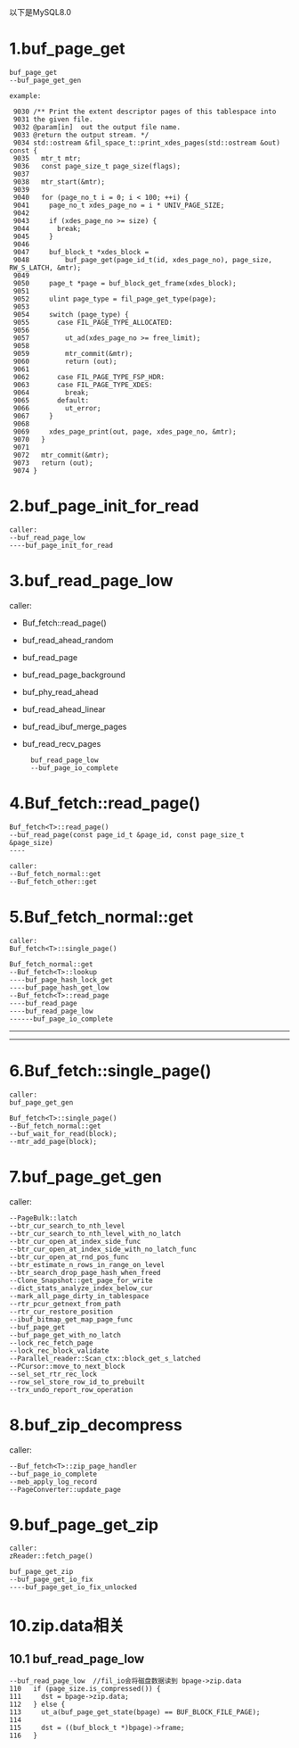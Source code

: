 以下是MySQL8.0

# 1.buf\_page_get

	buf_page_get
	--buf_page_get_gen
	
	example:
	
	 9030 /** Print the extent descriptor pages of this tablespace into
	 9031 the given file.              
	 9032 @param[in]  out the output file name.
	 9033 @return the output stream. */
	 9034 std::ostream &fil_space_t::print_xdes_pages(std::ostream &out) const {
	 9035   mtr_t mtr;        
	 9036   const page_size_t page_size(flags);
	 9037         
	 9038   mtr_start(&mtr);  
	 9039         
	 9040   for (page_no_t i = 0; i < 100; ++i) {
	 9041     page_no_t xdes_page_no = i * UNIV_PAGE_SIZE;
	 9042         
	 9043     if (xdes_page_no >= size) {                                   
	 9044       break;
	 9045     }   
	 9046         
	 9047     buf_block_t *xdes_block =                                     
	 9048         buf_page_get(page_id_t(id, xdes_page_no), page_size, RW_S_LATCH, &mtr);
	 9049         
	 9050     page_t *page = buf_block_get_frame(xdes_block);
	 9051         
	 9052     ulint page_type = fil_page_get_type(page);
	 9053         
	 9054     switch (page_type) {
	 9055       case FIL_PAGE_TYPE_ALLOCATED:
	 9056         
	 9057         ut_ad(xdes_page_no >= free_limit);
	 9058         
	 9059         mtr_commit(&mtr);
	 9060         return (out);
	 9061         
	 9062       case FIL_PAGE_TYPE_FSP_HDR:
	 9063       case FIL_PAGE_TYPE_XDES:
	 9064         break;
	 9065       default:
	 9066         ut_error;
	 9067     }   
	 9068         
	 9069     xdes_page_print(out, page, xdes_page_no, &mtr);
	 9070   }     
	 9071         
	 9072   mtr_commit(&mtr);
	 9073   return (out);
	 9074 }  
 
# 2.buf\_page\_init\_for_read


	caller:
	--buf_read_page_low
	----buf_page_init_for_read
	
# 3.buf_read_page_low

caller:

* Buf_fetch<T>::read_page()
* buf_read_ahead_random
* buf_read_page
* buf_read_page_background
* buf_phy_read_ahead
* buf_read_ahead_linear
* buf_read_ibuf_merge_pages
* buf_read_recv_pages
	
		
		buf_read_page_low
		--buf_page_io_complete
	
	
# 4.Buf_fetch<T>::read_page()

	Buf_fetch<T>::read_page()
	--buf_read_page(const page_id_t &page_id, const page_size_t &page_size)
	----
	
	caller:
	--Buf_fetch_normal::get
	--Buf_fetch_other::get


# 5.Buf_fetch_normal::get

	caller:
	Buf_fetch<T>::single_page()
	
	Buf_fetch_normal::get
	--Buf_fetch<T>::lookup
	----buf_page_hash_lock_get
	----buf_page_hash_get_low
	--Buf_fetch<T>::read_page
	----buf_read_page
	----buf_read_page_low
	------buf_page_io_complete


***
---
# 6.Buf_fetch<T>::single\_page()
	
	caller:
	buf_page_get_gen
	
	Buf_fetch<T>::single_page()
	--Buf_fetch_normal::get
	--buf_wait_for_read(block);
	--mtr_add_page(block);


# 7.buf_page_get_gen
caller:

	--PageBulk::latch
	--btr_cur_search_to_nth_level
	--btr_cur_search_to_nth_level_with_no_latch
	--btr_cur_open_at_index_side_func
	--btr_cur_open_at_index_side_with_no_latch_func
	--btr_cur_open_at_rnd_pos_func
	--btr_estimate_n_rows_in_range_on_level
	--btr_search_drop_page_hash_when_freed
	--Clone_Snapshot::get_page_for_write
	--dict_stats_analyze_index_below_cur
	--mark_all_page_dirty_in_tablespace
	--rtr_pcur_getnext_from_path
	--rtr_cur_restore_position
	--ibuf_bitmap_get_map_page_func
	--buf_page_get
	--buf_page_get_with_no_latch
	--lock_rec_fetch_page
	--lock_rec_block_validate
	--Parallel_reader::Scan_ctx::block_get_s_latched
	--PCursor::move_to_next_block
	--sel_set_rtr_rec_lock
	--row_sel_store_row_id_to_prebuilt
	--trx_undo_report_row_operation
	
# 8.buf_zip_decompress
caller:

	--Buf_fetch<T>::zip_page_handler
	--buf_page_io_complete
	--meb_apply_log_record	
	--PageConverter::update_page
	

# 9.buf\_page\_get_zip


	caller:
	zReader::fetch_page()

	buf_page_get_zip
	--buf_page_get_io_fix
	----buf_page_get_io_fix_unlocked

# 10.zip.data相关
## 10.1 buf_read_page_low

	--buf_read_page_low  //fil_io会将磁盘数据读到 bpage->zip.data
	110   if (page_size.is_compressed()) {  
	111     dst = bpage->zip.data;         
	112   } else {                         
	113     ut_a(buf_page_get_state(bpage) == BUF_BLOCK_FILE_PAGE);
	114                                                                  
	115     dst = ((buf_block_t *)bpage)->frame;                                                                                                                                                                                                                    
	116   } 
		
	




























